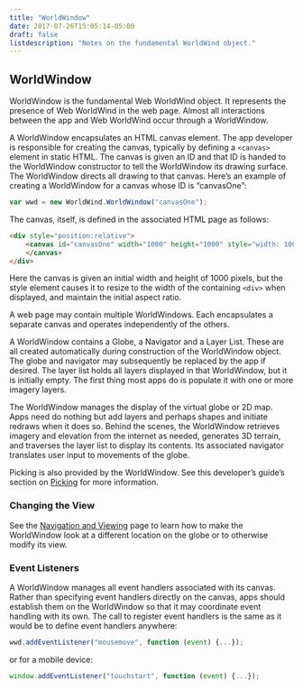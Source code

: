 ```yaml
---
title: "WorldWindow"
date: 2017-07-26T15:05:14-05:00
draft: false
listdescription: "Notes on the fundamental WorldWind object."
---
```


## WorldWindow

WorldWindow is the fundamental Web WorldWind object. It represents the presence of Web WorldWind in the web page. Almost all interactions between the app and Web WorldWind occur through a WorldWindow.

A WorldWindow encapsulates an HTML canvas element. The app developer is responsible for creating the canvas, typically by defining a `<canvas>` element in static HTML. The canvas is given an ID and that ID is handed to the WorldWindow constructor to tell the WorldWindow its drawing surface. The WorldWindow directs all drawing to that canvas. Here’s an example of creating a WorldWindow for a canvas whose ID is “canvasOne”:

```javascript
var wwd = new WorldWind.WorldWindow("canvasOne");
```

The canvas, itself, is defined in the associated HTML page as follows:

```html
<div style="position:relative">
    <canvas id="canvasOne" width="1000" height="1000" style="width: 100%; height: auto">
    </canvas>
</div>
```

Here the canvas is given an initial width and height of 1000 pixels, but the style element causes it to resize to the width of the containing `<div>` when displayed, and maintain the initial aspect ratio.

A web page may contain multiple WorldWindows. Each encapsulates a separate canvas and operates independently of the others.

A WorldWindow contains a Globe, a Navigator and a Layer List. These are all created automatically during construction of the WorldWindow object. The globe and navigator may subsequently be replaced by the app if desired. The layer list holds all layers displayed in that WorldWindow, but it is initially empty. The first thing most apps do is populate it with one or more imagery layers.

The WorldWindow manages the display of the virtual globe or 2D map. Apps need do nothing but add layers and perhaps shapes and initiate redraws when it does so. Behind the scenes, the WorldWindow retrieves imagery and elevation from the internet as needed, generates 3D terrain, and traverses the layer list to display its contents. Its associated navigator translates user input to movements of the globe.

Picking is also provided by the WorldWindow. See this developer’s guide’s section on [Picking](/web/tutorials/picking/) for more information.

### Changing the View

See the [Navigation and Viewing](/web/tutorials/navigation-and-viewing/) page to learn how to make the WorldWindow look at a different location on the globe or to otherwise modify its view.

### Event Listeners

A WorldWindow manages all event handlers associated with its canvas. Rather than specifying event handlers directly on the canvas, apps should establish them on the WorldWindow so that it may coordinate event handling with its own. The call to register event handlers is the same as it would be to define event handlers anywhere:

```javascript
wwd.addEventListener("mousemove", function (event) {...});
```

or for a mobile device:

```javascript
window.addEventListener("touchstart", function (event) {...});
```